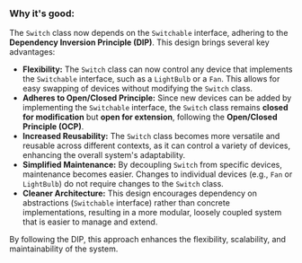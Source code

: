 ### Why it's good:

The `Switch` class now depends on the `Switchable` interface, adhering to the **Dependency Inversion Principle (DIP)**. This design brings several key advantages:

- **Flexibility:** The `Switch` class can now control any device that implements the `Switchable` interface, such as a `LightBulb` or a `Fan`. This allows for easy swapping of devices without modifying the `Switch` class.
- **Adheres to Open/Closed Principle:** Since new devices can be added by implementing the `Switchable` interface, the `Switch` class remains **closed for modification** but **open for extension**, following the **Open/Closed Principle (OCP)**.
- **Increased Reusability:** The `Switch` class becomes more versatile and reusable across different contexts, as it can control a variety of devices, enhancing the overall system's adaptability.
- **Simplified Maintenance:** By decoupling `Switch` from specific devices, maintenance becomes easier. Changes to individual devices (e.g., `Fan` or `LightBulb`) do not require changes to the `Switch` class.
- **Cleaner Architecture:** This design encourages dependency on abstractions (`Switchable` interface) rather than concrete implementations, resulting in a more modular, loosely coupled system that is easier to manage and extend.

By following the DIP, this approach enhances the flexibility, scalability, and maintainability of the system.
